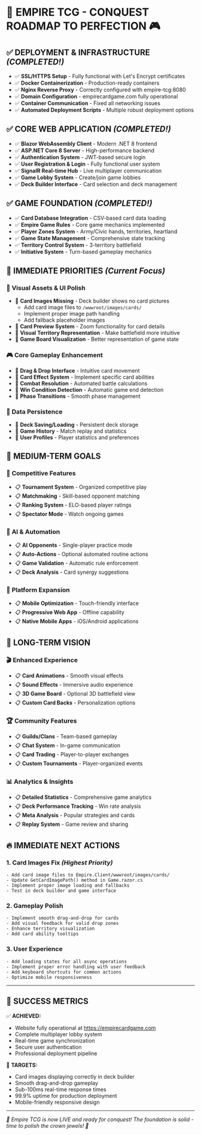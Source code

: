 # 🏰 EMPIRE TCG - CONQUEST ROADMAP TO PERFECTION 🎮

## ✅ **DEPLOYMENT & INFRASTRUCTURE** *(COMPLETED!)*
- ✅ **SSL/HTTPS Setup** - Fully functional with Let's Encrypt certificates
- ✅ **Docker Containerization** - Production-ready containers
- ✅ **Nginx Reverse Proxy** - Correctly configured with empire-tcg:8080
- ✅ **Domain Configuration** - empirecardgame.com fully operational
- ✅ **Container Communication** - Fixed all networking issues
- ✅ **Automated Deployment Scripts** - Multiple robust deployment options

## ✅ **CORE WEB APPLICATION** *(COMPLETED!)*
- ✅ **Blazor WebAssembly Client** - Modern .NET 8 frontend
- ✅ **ASP.NET Core 8 Server** - High-performance backend
- ✅ **Authentication System** - JWT-based secure login
- ✅ **User Registration & Login** - Fully functional user system
- ✅ **SignalR Real-time Hub** - Live multiplayer communication
- ✅ **Game Lobby System** - Create/join game lobbies
- ✅ **Deck Builder Interface** - Card selection and deck management

## ✅ **GAME FOUNDATION** *(COMPLETED!)*
- ✅ **Card Database Integration** - CSV-based card data loading
- ✅ **Empire Game Rules** - Core game mechanics implemented
- ✅ **Player Zones System** - Army/Civic hands, territories, heartland
- ✅ **Game State Management** - Comprehensive state tracking
- ✅ **Territory Control System** - 3-territory battlefield
- ✅ **Initiative System** - Turn-based gameplay mechanics

## 🔧 **IMMEDIATE PRIORITIES** *(Current Focus)*

### 🎨 **Visual Assets & UI Polish**
- 🔧 **Card Images Missing** - Deck builder shows no card pictures
  - Add card image files to `/wwwroot/images/cards/`
  - Implement proper image path handling
  - Add fallback placeholder images
- 🔧 **Card Preview System** - Zoom functionality for card details
- 🔧 **Visual Territory Representation** - Make battlefield more intuitive
- 🔧 **Game Board Visualization** - Better representation of game state

### 🎮 **Core Gameplay Enhancement**
- 🔧 **Drag & Drop Interface** - Intuitive card movement
- 🔧 **Card Effect System** - Implement specific card abilities
- 🔧 **Combat Resolution** - Automated battle calculations
- 🔧 **Win Condition Detection** - Automatic game end detection
- 🔧 **Phase Transitions** - Smooth phase management

### 💾 **Data Persistence**
- 🔧 **Deck Saving/Loading** - Persistent deck storage
- 🔧 **Game History** - Match replay and statistics
- 🔧 **User Profiles** - Player statistics and preferences

## 🚀 **MEDIUM-TERM GOALS**

### 🎯 **Competitive Features**
- 📋 **Tournament System** - Organized competitive play
- 📋 **Matchmaking** - Skill-based opponent matching
- 📋 **Ranking System** - ELO-based player ratings
- 📋 **Spectator Mode** - Watch ongoing games

### 🤖 **AI & Automation**
- 📋 **AI Opponents** - Single-player practice mode
- 📋 **Auto-Actions** - Optional automated routine actions
- 📋 **Game Validation** - Automatic rule enforcement
- 📋 **Deck Analysis** - Card synergy suggestions

### 📱 **Platform Expansion**
- 📋 **Mobile Optimization** - Touch-friendly interface
- 📋 **Progressive Web App** - Offline capability
- 📋 **Native Mobile Apps** - iOS/Android applications

## 🎨 **LONG-TERM VISION**

### 🎬 **Enhanced Experience**
- 📋 **Card Animations** - Smooth visual effects
- 📋 **Sound Effects** - Immersive audio experience
- 📋 **3D Game Board** - Optional 3D battlefield view
- 📋 **Custom Card Backs** - Personalization options

### 🏆 **Community Features**
- 📋 **Guilds/Clans** - Team-based gameplay
- 📋 **Chat System** - In-game communication
- 📋 **Card Trading** - Player-to-player exchanges
- 📋 **Custom Tournaments** - Player-organized events

### 📊 **Analytics & Insights**
- 📋 **Detailed Statistics** - Comprehensive game analytics
- 📋 **Deck Performance Tracking** - Win rate analysis
- 📋 **Meta Analysis** - Popular strategies and cards
- 📋 **Replay System** - Game review and sharing

## 🔥 **IMMEDIATE NEXT ACTIONS**

### **1. Card Images Fix** *(Highest Priority)*
```
- Add card image files to Empire.Client/wwwroot/images/cards/
- Update GetCardImagePath() method in Game.razor.cs
- Implement proper image loading and fallbacks
- Test in deck builder and game interface
```

### **2. Gameplay Polish**
```
- Implement smooth drag-and-drop for cards
- Add visual feedback for valid drop zones
- Enhance territory visualization
- Add card ability tooltips
```

### **3. User Experience**
```
- Add loading states for all async operations
- Implement proper error handling with user feedback
- Add keyboard shortcuts for common actions
- Optimize mobile responsiveness
```

---

## 🎯 **SUCCESS METRICS**

✅ **ACHIEVED:**
- Website fully operational at https://empirecardgame.com
- Complete multiplayer lobby system
- Real-time game synchronization
- Secure user authentication
- Professional deployment pipeline

🎯 **TARGETS:**
- Card images displaying correctly in deck builder
- Smooth drag-and-drop gameplay
- Sub-100ms real-time response times
- 99.9% uptime for production deployment
- Mobile-friendly responsive design

---

*🚀 Empire TCG is now LIVE and ready for conquest! The foundation is solid - time to polish the crown jewels! 👑*
